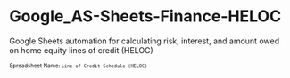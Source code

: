 # Google_AS-Sheets-Finance-HELOC
Google Sheets automation for calculating risk, interest, and amount owed on home equity lines of credit (HELOC)

<sup><sub>Spreadsheet Name: `Line of Credit Schedule (HELOC)`</sup></sub>
